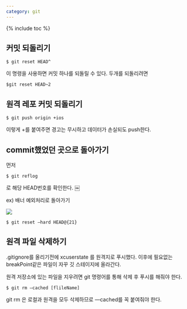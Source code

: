 ```yaml
---
category: git
---
```


{% include toc %}

## 커밋 되돌리기
```$ git reset HEAD^```

이 명령을 사용하면 커밋 하나를 되돌릴 수 있다. 두개를 되돌리려면

```$git reset HEAD~2```

## 원격 레포 커밋 되돌리기
```$ git push origin +ios```

이렇게 +를 붙여주면 경고는 무시하고 데이터가 손실되도 push한다.

## commit했었던 곳으로 돌아가기
먼저

```$ git reflog```

로 해당 HEAD번호를 확인한다.
￼

ex) 배너 예외처리로 돌아가기

![](/images/post2/image1.png?raw=true")

```$ git reset —hard HEAD@{21}```

## 원격 파일 삭제하기

.gitignore를 올리기전에 xcuserstate 를 원격지로 푸시했다.
이후에 필요없는 breakPoint같은 파일이 자꾸 깃 스테이지에 올라간다.

원격 저장소에 있는 파일을 지우려면 git 명령어를 통해 삭제 후 푸시를 해줘야 한다.

```$ git rm —cached [flileName]```

git rm 은 로컬과 원격을 모두 삭제하므로 —cached를 꼭 붙여줘야 한다.



